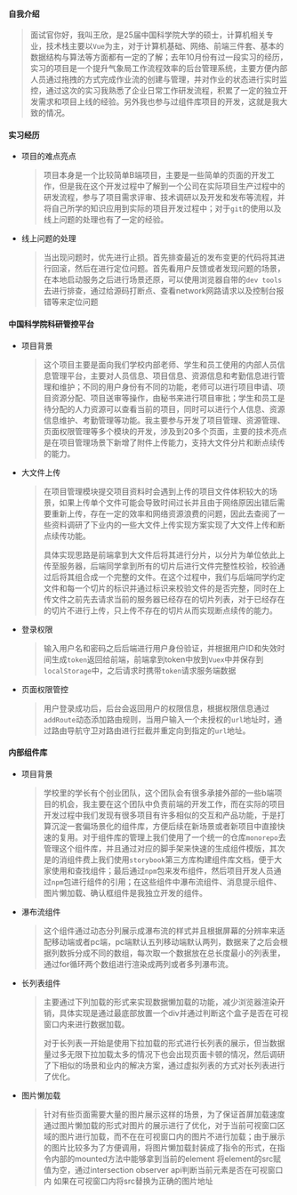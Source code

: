 #### 自我介绍

> 面试官你好，我叫王欣，是25届中国科学院大学的硕士，计算机相关专业，技术栈主要以`Vue`为主，对于计算机基础、网络、前端三件套、基本的数据结构与算法等方面都有一定的了解；去年10月份有过一段实习的经历，实习的项目是一个提升气象局工作流程效率的后台管理系统，主要方便内部人员通过拖拽的方式完成作业流的创建与管理，并对作业的状态进行实时监控，通过这次的实习我熟悉了企业日常工作研发流程，积累了一定的独立开发需求和项目上线的经验。另外我也参与过组件库项目的开发，这就是我大致的情况。

#### 实习经历

* 项目的难点亮点

  > 项目本身是一个比较简单B端项目，主要是一些简单的页面的开发工作，但是我在这个开发过程中了解到一个公司在实际项目生产过程中的研发流程，参与了项目需求评审、技术调研以及开发和发布等流程，并将自己所学的知识应用到实际的项目开发过程中；对于`git`的使用以及线上问题的处理也有了一定的经验。

* 线上问题的处理

  > 当出现问题时，优先进行止损。首先排查最近的发布变更的代码将其进行回滚，然后在进行定位问题。首先看用户反馈或者发现问题的场景，在本地启动服务之后进行场景还原，可以使用浏览器自带的`dev tools`去进行排查，通过给源码打断点、查看network网路请求以及控制台报错等来定位问题

#### 中国科学院科研管控平台

* 项目背景

  > 这个项目主要是面向我们学校内部老师、学生和员工使用的内部人员信息管理平台，主要对人员信息、项目信息、资源信息和考勤信息进行管理和维护；不同的用户身份有不同的功能，老师可以进行项目申请、项目资源分配、项目送审等操作，由秘书来进行项目审批；学生和员工是待分配的人力资源可以查看当前的项目，同时可以进行个人信息、资源信息维护、考勤管理等功能。我主要参与开发了项目管理、资源管理、页面权限管理等多个模块的开发，涉及到20多个页面，主要的技术亮点是在项目管理场景下新增了附件上传能力，支持大文件分片和断点续传的能力。

* 大文件上传

  > 在项目管理模块提交项目资料时会遇到上传的项目文件体积较大的场景，如果上传单个文件可能会导致时间过长并且由于网络原因出错后需要重新上传，存在一定的效率和网络资源浪费的问题，因此去查阅了一些资料调研了下业内的一些大文件上传实现方案实现了大文件上传和断点续传功能。
  >
  > 具体实现思路是前端拿到大文件后将其进行分片，以分片为单位依此上传至服务器，后端同学拿到所有的切片后进行文件完整性校验，校验通过后将其组合成一个完整的文件。在这个过程中，我们与后端同学约定文件和每一个切片的标识并通过标识来校验文件的是否完整，同时在上传文件之前先去请求当前的服务器已经存在的切片列表，对于已经存在的切片不进行上传，只上传不存在的切片从而实现断点续传的能力。

* 登录权限

  > 输入用户名和密码之后后端进行用户身份验证，并根据用户ID和失效时间生成`token`返回给前端，前端拿到token中放到`Vuex`中并保存到`localStorage`中，之后请求时携带`token`请求服务端数据

* 页面权限管控

  > 用户登录成功后，后台会返回用户的权限信息，根据权限信息通过`addRoute`动态添加路由规则，当用户输入一个未授权的`url`地址时，通过路由导航守卫对路由进行拦截并重定向到指定的`url`地址。

#### 内部组件库

* 项目背景

  > 学校里的学长有个创业团队，这个团队会有很多承接外部的一些b端项目的机会，我主要在这个团队中负责前端的开发工作，而在实际的项目开发过程中我们发现有很多项目有许多相似的交互和产品功能，于是打算沉淀一套偏场景化的组件库，方便后续在新场景或者新项目中直接快速的复用。对于组件库的管理上我们使用了一个统一的仓库`monorepo`去管理这个组件库，并且通过对应的脚手架来快速的生成组件模版，其次是的消组件费上我们使用`storybook`第三方库构建组件库文档，便于大家使用和查找组件；最后通过`npm`包来发布组件，然后项目开发人员通过`npm`包进行组件的引用；在这些组件中瀑布流组件、消息提示组件、图片懒加载、确认框组件是我独立开发的组件。

* 瀑布流组件

  > 这个组件通过动态分列展示成瀑布流的样式并且根据屏幕的分辨率来适配移动端或者pc端，pc端默认五列移动端默认两列，数据来了之后会根据列数拆分成不同的数组，每次取一个数据放在总长度最小的列表里，通过for循环两个数组进行渲染成两列或者多列瀑布流。

* 长列表组件

  > 主要通过下列加载的形式来实现数据懒加载的功能，减少浏览器渲染开销，具体实现是通过最底部放置一个div并通过判断这个盒子是否在可视窗口内来进行数据加载。
  >
  > 对于长列表一开始是使用下拉加载的形式进行长列表的展示，但当数据量过多无限下拉加载太多的情况下也会出现页面卡顿的情况，然后调研了下相似的场景和业内的解决方案，通过虚拟列表的方式对长列表进行了优化。

* 图片懒加载

  > 针对有些页面需要大量的图片展示这样的场景，为了保证首屏加载速度通过图片懒加载的形式对图片的展示进行了优化，对于当前可视窗口区域的图片进行加载，而不在在可视窗口内的图片不进行加载；由于展示的图片比较多为了方便调用，将图片懒加载封装成了指令的形式，在指令内部的mounted方法中能够拿到当前的element 将element的src赋值为空，通过intersection observer api判断当前元素是否在可视窗口内 如果在可视窗口内将src替换为正确的图片地址